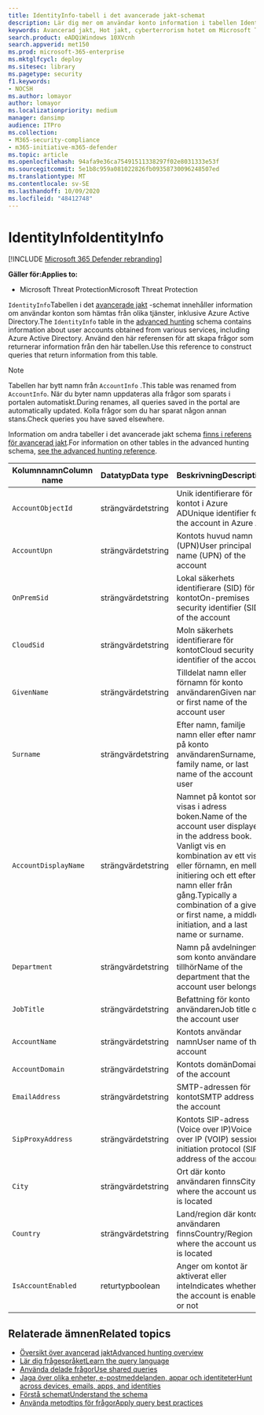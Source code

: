 ```yaml
---
title: IdentityInfo-tabell i det avancerade jakt-schemat
description: Lär dig mer om användar konto information i tabellen IdentityInfo för Advanced jakt-schemat
keywords: Avancerad jakt, Hot jakt, cyberterrorism hotet om Microsoft Threat Protection, Microsoft 365, MTP, m365, sökning, frågor, telemetri, schema referens, kusto, tabell, kolumn, datatyp, beskrivning, AccountInfo, IdentityInfo, konto
search.product: eADQiWindows 10XVcnh
search.appverid: met150
ms.prod: microsoft-365-enterprise
ms.mktglfcycl: deploy
ms.sitesec: library
ms.pagetype: security
f1.keywords:
- NOCSH
ms.author: lomayor
author: lomayor
ms.localizationpriority: medium
manager: dansimp
audience: ITPro
ms.collection:
- M365-security-compliance
- m365-initiative-m365-defender
ms.topic: article
ms.openlocfilehash: 94afa9e36ca75491511338297f02e8031333e53f
ms.sourcegitcommit: 5e1b8c959a081022826fb09358730096248507ed
ms.translationtype: MT
ms.contentlocale: sv-SE
ms.lasthandoff: 10/09/2020
ms.locfileid: "48412748"
---
```

# <a name="identityinfo"></a><span data-ttu-id="db4e0-104">IdentityInfo</span><span class="sxs-lookup"><span data-stu-id="db4e0-104">IdentityInfo</span></span>

[!INCLUDE [Microsoft 365 Defender rebranding](../includes/microsoft-defender.md)]


<span data-ttu-id="db4e0-105">**Gäller för:**</span><span class="sxs-lookup"><span data-stu-id="db4e0-105">**Applies to:**</span></span>
- <span data-ttu-id="db4e0-106">Microsoft Threat Protection</span><span class="sxs-lookup"><span data-stu-id="db4e0-106">Microsoft Threat Protection</span></span>

<span data-ttu-id="db4e0-107">`IdentityInfo`Tabellen i det [avancerade jakt](advanced-hunting-overview.md) -schemat innehåller information om användar konton som hämtas från olika tjänster, inklusive Azure Active Directory.</span><span class="sxs-lookup"><span data-stu-id="db4e0-107">The `IdentityInfo` table in the [advanced hunting](advanced-hunting-overview.md) schema contains information about user accounts obtained from various services, including Azure Active Directory.</span></span> <span data-ttu-id="db4e0-108">Använd den här referensen för att skapa frågor som returnerar information från den här tabellen.</span><span class="sxs-lookup"><span data-stu-id="db4e0-108">Use this reference to construct queries that return information from this table.</span></span>

>[!NOTE]
><span data-ttu-id="db4e0-109">Tabellen har bytt namn från `AccountInfo` .</span><span class="sxs-lookup"><span data-stu-id="db4e0-109">This table was renamed from `AccountInfo`.</span></span> <span data-ttu-id="db4e0-110">När du byter namn uppdateras alla frågor som sparats i portalen automatiskt.</span><span class="sxs-lookup"><span data-stu-id="db4e0-110">During renames, all queries saved in the portal are automatically updated.</span></span> <span data-ttu-id="db4e0-111">Kolla frågor som du har sparat någon annan stans.</span><span class="sxs-lookup"><span data-stu-id="db4e0-111">Check queries you have saved elsewhere.</span></span>

<span data-ttu-id="db4e0-112">Information om andra tabeller i det avancerade jakt schema [finns i referens för avancerad jakt](advanced-hunting-schema-tables.md).</span><span class="sxs-lookup"><span data-stu-id="db4e0-112">For information on other tables in the advanced hunting schema, [see the advanced hunting reference](advanced-hunting-schema-tables.md).</span></span>

| <span data-ttu-id="db4e0-113">Kolumnnamn</span><span class="sxs-lookup"><span data-stu-id="db4e0-113">Column name</span></span> | <span data-ttu-id="db4e0-114">Datatyp</span><span class="sxs-lookup"><span data-stu-id="db4e0-114">Data type</span></span> | <span data-ttu-id="db4e0-115">Beskrivning</span><span class="sxs-lookup"><span data-stu-id="db4e0-115">Description</span></span> |
|-------------|-----------|-------------|
| `AccountObjectId` | <span data-ttu-id="db4e0-116">strängvärdet</span><span class="sxs-lookup"><span data-stu-id="db4e0-116">string</span></span> | <span data-ttu-id="db4e0-117">Unik identifierare för kontot i Azure AD</span><span class="sxs-lookup"><span data-stu-id="db4e0-117">Unique identifier for the account in Azure AD</span></span> |
| `AccountUpn` | <span data-ttu-id="db4e0-118">strängvärdet</span><span class="sxs-lookup"><span data-stu-id="db4e0-118">string</span></span> | <span data-ttu-id="db4e0-119">Kontots huvud namn (UPN)</span><span class="sxs-lookup"><span data-stu-id="db4e0-119">User principal name (UPN) of the account</span></span> |
| `OnPremSid` | <span data-ttu-id="db4e0-120">strängvärdet</span><span class="sxs-lookup"><span data-stu-id="db4e0-120">string</span></span> | <span data-ttu-id="db4e0-121">Lokal säkerhets identifierare (SID) för kontot</span><span class="sxs-lookup"><span data-stu-id="db4e0-121">On-premises security identifier (SID) of the account</span></span> |
| `CloudSid` | <span data-ttu-id="db4e0-122">strängvärdet</span><span class="sxs-lookup"><span data-stu-id="db4e0-122">string</span></span> | <span data-ttu-id="db4e0-123">Moln säkerhets identifierare för kontot</span><span class="sxs-lookup"><span data-stu-id="db4e0-123">Cloud security identifier of the account</span></span> |
| `GivenName` | <span data-ttu-id="db4e0-124">strängvärdet</span><span class="sxs-lookup"><span data-stu-id="db4e0-124">string</span></span> | <span data-ttu-id="db4e0-125">Tilldelat namn eller förnamn för konto användaren</span><span class="sxs-lookup"><span data-stu-id="db4e0-125">Given name or first name of the account user</span></span> |
| `Surname` | <span data-ttu-id="db4e0-126">strängvärdet</span><span class="sxs-lookup"><span data-stu-id="db4e0-126">string</span></span> | <span data-ttu-id="db4e0-127">Efter namn, familje namn eller efter namnet på konto användaren</span><span class="sxs-lookup"><span data-stu-id="db4e0-127">Surname, family name, or last name of the account user</span></span> |
| `AccountDisplayName` | <span data-ttu-id="db4e0-128">strängvärdet</span><span class="sxs-lookup"><span data-stu-id="db4e0-128">string</span></span> | <span data-ttu-id="db4e0-129">Namnet på kontot som visas i adress boken.</span><span class="sxs-lookup"><span data-stu-id="db4e0-129">Name of the account user displayed in the address book.</span></span> <span data-ttu-id="db4e0-130">Vanligt vis en kombination av ett visst eller förnamn, en mellan initiering och ett efter namn eller från gång.</span><span class="sxs-lookup"><span data-stu-id="db4e0-130">Typically a combination of a given or first name, a middle initiation, and a last name or surname.</span></span> |
| `Department` | <span data-ttu-id="db4e0-131">strängvärdet</span><span class="sxs-lookup"><span data-stu-id="db4e0-131">string</span></span> | <span data-ttu-id="db4e0-132">Namn på avdelningen som konto användaren tillhör</span><span class="sxs-lookup"><span data-stu-id="db4e0-132">Name of the department that the account user belongs to</span></span> |
| `JobTitle` | <span data-ttu-id="db4e0-133">strängvärdet</span><span class="sxs-lookup"><span data-stu-id="db4e0-133">string</span></span> | <span data-ttu-id="db4e0-134">Befattning för konto användaren</span><span class="sxs-lookup"><span data-stu-id="db4e0-134">Job title of the account user</span></span> |
| `AccountName` | <span data-ttu-id="db4e0-135">strängvärdet</span><span class="sxs-lookup"><span data-stu-id="db4e0-135">string</span></span> | <span data-ttu-id="db4e0-136">Kontots användar namn</span><span class="sxs-lookup"><span data-stu-id="db4e0-136">User name of the account</span></span> |
| `AccountDomain` | <span data-ttu-id="db4e0-137">strängvärdet</span><span class="sxs-lookup"><span data-stu-id="db4e0-137">string</span></span> | <span data-ttu-id="db4e0-138">Kontots domän</span><span class="sxs-lookup"><span data-stu-id="db4e0-138">Domain of the account</span></span> |
| `EmailAddress` | <span data-ttu-id="db4e0-139">strängvärdet</span><span class="sxs-lookup"><span data-stu-id="db4e0-139">string</span></span> | <span data-ttu-id="db4e0-140">SMTP-adressen för kontot</span><span class="sxs-lookup"><span data-stu-id="db4e0-140">SMTP address of the account</span></span> |
| `SipProxyAddress` | <span data-ttu-id="db4e0-141">strängvärdet</span><span class="sxs-lookup"><span data-stu-id="db4e0-141">string</span></span> | <span data-ttu-id="db4e0-142">Kontots SIP-adress (Voice over IP)</span><span class="sxs-lookup"><span data-stu-id="db4e0-142">Voice over IP (VOIP) session initiation protocol (SIP) address of the account</span></span> |
| `City` | <span data-ttu-id="db4e0-143">strängvärdet</span><span class="sxs-lookup"><span data-stu-id="db4e0-143">string</span></span> | <span data-ttu-id="db4e0-144">Ort där konto användaren finns</span><span class="sxs-lookup"><span data-stu-id="db4e0-144">City where the account user is located</span></span> |
| `Country` | <span data-ttu-id="db4e0-145">strängvärdet</span><span class="sxs-lookup"><span data-stu-id="db4e0-145">string</span></span> | <span data-ttu-id="db4e0-146">Land/region där konto användaren finns</span><span class="sxs-lookup"><span data-stu-id="db4e0-146">Country/Region where the account user is located</span></span> |
| `IsAccountEnabled` | <span data-ttu-id="db4e0-147">returtyp</span><span class="sxs-lookup"><span data-stu-id="db4e0-147">boolean</span></span> | <span data-ttu-id="db4e0-148">Anger om kontot är aktiverat eller inte</span><span class="sxs-lookup"><span data-stu-id="db4e0-148">Indicates whether the account is enabled or not</span></span> |

## <a name="related-topics"></a><span data-ttu-id="db4e0-149">Relaterade ämnen</span><span class="sxs-lookup"><span data-stu-id="db4e0-149">Related topics</span></span>
- [<span data-ttu-id="db4e0-150">Översikt över avancerad jakt</span><span class="sxs-lookup"><span data-stu-id="db4e0-150">Advanced hunting overview</span></span>](advanced-hunting-overview.md)
- [<span data-ttu-id="db4e0-151">Lär dig frågespråket</span><span class="sxs-lookup"><span data-stu-id="db4e0-151">Learn the query language</span></span>](advanced-hunting-query-language.md)
- [<span data-ttu-id="db4e0-152">Använda delade frågor</span><span class="sxs-lookup"><span data-stu-id="db4e0-152">Use shared queries</span></span>](advanced-hunting-shared-queries.md)
- [<span data-ttu-id="db4e0-153">Jaga över olika enheter, e-postmeddelanden, appar och identiteter</span><span class="sxs-lookup"><span data-stu-id="db4e0-153">Hunt across devices, emails, apps, and identities</span></span>](advanced-hunting-query-emails-devices.md)
- [<span data-ttu-id="db4e0-154">Förstå schemat</span><span class="sxs-lookup"><span data-stu-id="db4e0-154">Understand the schema</span></span>](advanced-hunting-schema-tables.md)
- [<span data-ttu-id="db4e0-155">Använda metodtips för frågor</span><span class="sxs-lookup"><span data-stu-id="db4e0-155">Apply query best practices</span></span>](advanced-hunting-best-practices.md)
